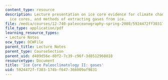 ```yaml
---
content_type: resource
description: Lecture presentation on ice core evidence for climate change, gases in
  ice cores, and methods of extracting gases from ice.
file: /media/courses/12-740-paleoceanography-spring-2008/5924472ff303174bf647366009af9831_lec08a_slide.pdf
file_type: application/pdf
learning_resource_types:
- Lecture Notes
ocw_type: OCWFile
parent_title: Lecture Notes
parent_type: CourseSection
parent_uid: d409d56e-d0f2-7c39-c96f-3d8512960818
resourcetype: Document
title: 'Ice Core Paleoclimatology II: gases'
uid: 5924472f-f303-174b-f647-366009af9831
---
```

